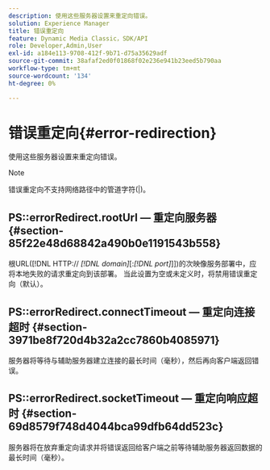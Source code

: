 ```yaml
---
description: 使用这些服务器设置来重定向错误。
solution: Experience Manager
title: 错误重定向
feature: Dynamic Media Classic，SDK/API
role: Developer,Admin,User
exl-id: a184e113-9708-412f-9b71-d75a35629adf
source-git-commit: 38afaf2ed0f01868f02e236e941b23eed5b790aa
workflow-type: tm+mt
source-wordcount: '134'
ht-degree: 0%

---
```


# 错误重定向{#error-redirection}

使用这些服务器设置来重定向错误。

>[!NOTE]
>
>错误重定向不支持网络路径中的管道字符(|)。

## PS::errorRedirect.rootUrl — 重定向服务器 {#section-85f22e48d68842a490b0e1191543b558}

根URL([!DNL HTTP:// *[!DNL domain]*[:*[!DNL port]*]])的次映像服务部署中，应将本地失败的请求重定向到该部署。 当此设置为空或未定义时，将禁用错误重定向（默认）。

## PS::errorRedirect.connectTimeout — 重定向连接超时 {#section-3971be8f720d4b32a2cc7860b4085971}

服务器将等待与辅助服务器建立连接的最长时间（毫秒），然后再向客户端返回错误。

## PS::errorRedirect.socketTimeout — 重定向响应超时 {#section-69d8579f748d4044bca99dfb64dd523c}

服务器将在放弃重定向请求并将错误返回给客户端之前等待辅助服务器返回数据的最长时间（毫秒）。
